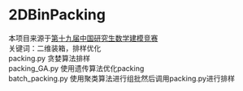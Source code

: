 # 2DBinPacking
本项目来源于[第十九届中国研究生数学建模竞赛](https://cpipc.acge.org.cn/cw/hp/4)\
关键词：二维装箱，排样优化\
packing.py 贪婪算法排样\
packing_GA.py 使用遗传算法优化packing\
batch_packing.py 使用聚类算法进行组批然后调用packing.py进行排样
